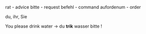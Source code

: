 rat - advice
bitte - request
befehl - command
aufordenum - order

du, ihr, Sie

You please drink water -> du **trik** wasser bitte !